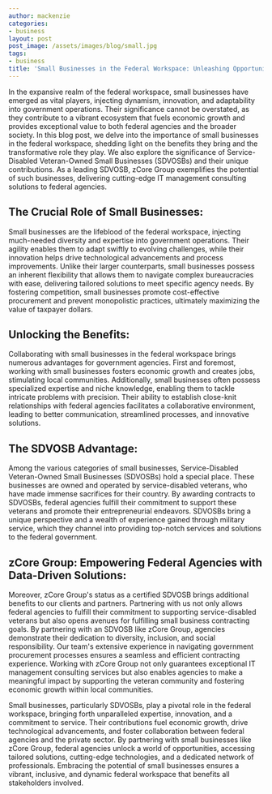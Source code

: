 ```yaml
---
author: mackenzie
categories:
- business
layout: post
post_image: /assets/images/blog/small.jpg
tags:
- business
title: 'Small Businesses in the Federal Workspace: Unleashing Opportunities with SDVOSBs'
---
```


In the expansive realm of the federal workspace, small businesses have emerged as vital players, injecting dynamism, innovation, and adaptability into government operations. Their significance cannot be overstated, as they contribute to a vibrant ecosystem that fuels economic growth and provides exceptional value to both federal agencies and the broader society. In this blog post, we delve into the importance of small businesses in the federal workspace, shedding light on the benefits they bring and the transformative role they play. We also explore the significance of Service-Disabled Veteran-Owned Small Businesses (SDVOSBs) and their unique contributions. As a leading SDVOSB, zCore Group exemplifies the potential of such businesses, delivering cutting-edge IT management consulting solutions to federal agencies.

## The Crucial Role of Small Businesses:
Small businesses are the lifeblood of the federal workspace, injecting much-needed diversity and expertise into government operations. Their agility enables them to adapt swiftly to evolving challenges, while their innovation helps drive technological advancements and process improvements. Unlike their larger counterparts, small businesses possess an inherent flexibility that allows them to navigate complex bureaucracies with ease, delivering tailored solutions to meet specific agency needs. By fostering competition, small businesses promote cost-effective procurement and prevent monopolistic practices, ultimately maximizing the value of taxpayer dollars.

## Unlocking the Benefits:
Collaborating with small businesses in the federal workspace brings numerous advantages for government agencies. First and foremost, working with small businesses fosters economic growth and creates jobs, stimulating local communities. Additionally, small businesses often possess specialized expertise and niche knowledge, enabling them to tackle intricate problems with precision. Their ability to establish close-knit relationships with federal agencies facilitates a collaborative environment, leading to better communication, streamlined processes, and innovative solutions.

## The SDVOSB Advantage:
Among the various categories of small businesses, Service-Disabled Veteran-Owned Small Businesses (SDVOSBs) hold a special place. These businesses are owned and operated by service-disabled veterans, who have made immense sacrifices for their country. By awarding contracts to SDVOSBs, federal agencies fulfill their commitment to support these veterans and promote their entrepreneurial endeavors. SDVOSBs bring a unique perspective and a wealth of experience gained through military service, which they channel into providing top-notch services and solutions to the federal government.

## zCore Group: Empowering Federal Agencies with Data-Driven Solutions:
Moreover, zCore Group's status as a certified SDVOSB brings additional benefits to our clients and partners. Partnering with us not only allows federal agencies to fulfill their commitment to supporting service-disabled veterans but also opens avenues for fulfilling small business contracting goals. By partnering with an SDVOSB like zCore Group, agencies demonstrate their dedication to diversity, inclusion, and social responsibility. Our team's extensive experience in navigating government procurement processes ensures a seamless and efficient contracting experience. Working with zCore Group not only guarantees exceptional IT management consulting services but also enables agencies to make a meaningful impact by supporting the veteran community and fostering economic growth within local communities.

Small businesses, particularly SDVOSBs, play a pivotal role in the federal workspace, bringing forth unparalleled expertise, innovation, and a commitment to service. Their contributions fuel economic growth, drive technological advancements, and foster collaboration between federal agencies and the private sector. By partnering with small businesses like zCore Group, federal agencies unlock a world of opportunities, accessing tailored solutions, cutting-edge technologies, and a dedicated network of professionals. Embracing the potential of small businesses ensures a vibrant, inclusive, and dynamic federal workspace that benefits all stakeholders involved.